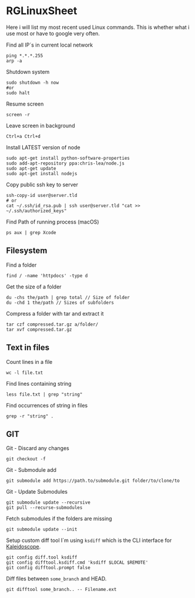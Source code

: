 # RGLinuxSheet

Here i will list my most recent used Linux commands. This is whether what i use most or have to google very often.

Find all IP´s in current local network

    ping *.*.*.255
    arp -a

Shutdown system

    sudo shutdown -h now
    #or
    sudo halt

Resume screen

    screen -r

Leave screen in background

    Ctrl+a Ctrl+d
    
Install LATEST version of node

    sudo apt-get install python-software-properties
    sudo add-apt-repository ppa:chris-lea/node.js
    sudo apt-get update
    sudo apt-get install nodejs

Copy public ssh key to server

    ssh-copy-id user@server.tld
    # or
    cat ~/.ssh/id_rsa.pub | ssh user@server.tld "cat >> ~/.ssh/authorized_keys"
    
Find Path of running process (macOS)

    ps aux | grep Xcode 
    
## Filesystem

Find a folder

    find / -name 'httpdocs' -type d
    
Get the size of a folder

    du -chs the/path | grep total // Size of folder
    du -chd 1 the/path // Sizes of subfolders
    
Compress a folder with tar and extract it

    tar czf compressed.tar.gz a/folder/
    tar xvf compressed.tar.gz
    
## Text in files
    
Count lines in a file
    
    wc -l file.txt
    
Find lines containing string

    less file.txt | grep "string"
    
Find occurrences of string in files

    grep -r "string" .
    
## GIT

Git - Discard any changes

    git checkout -f
    
Git - Submodule add

    git submodule add https://path.to/submodule.git folder/to/clone/to
    
Git - Update Submodules

    git submodule update --recursive
    git pull --recurse-submodules
    
Fetch submodules if the folders are missing
 
    git submodule update --init
    
Setup custom diff tool
I´m using `ksdiff` which is the CLI interface for [Kaleidoscope](https://www.kaleidoscopeapp.com/).

    git config diff.tool ksdiff
    git config difftool.ksdiff.cmd 'ksdiff $LOCAL $REMOTE'
    git config difftool.prompt false
    
Diff files between `some_branch` and HEAD.

    git difftool some_branch.. -- Filename.ext
